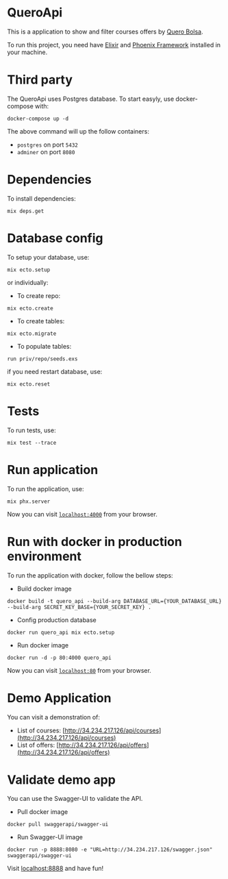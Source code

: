 # QueroApi

This is a application to show and filter courses offers by [Quero Bolsa](https://querobolsa.com.br/).

To run this project, you need have [Elixir](https://elixir-lang.org/install.html) and [Phoenix Framework](https://hexdocs.pm/phoenix/installation.html#phoenix) installed in your machine.

# Third party

The QueroApi uses Postgres database.
To start easyly, use docker-compose with:

```
docker-compose up -d
```

The above command will up the follow containers:

- `postgres` on port `5432`
- `adminer` on port `8080`

# Dependencies

To install dependencies:

```
mix deps.get
```

# Database config

To setup your database, use:

```
mix ecto.setup
```

or individually:

- To create repo:

```
mix ecto.create
```

- To create tables:

```
mix ecto.migrate
```

- To populate tables:

```
run priv/repo/seeds.exs
```

if you need restart database, use:

```
mix ecto.reset
```

# Tests

To run tests, use:

```
mix test --trace
```

# Run application

To run the application, use:

```
mix phx.server
```

Now you can visit [`localhost:4000`](http://localhost:4000) from your browser.

# Run with docker in production environment

To run the application with docker, follow the bellow steps:

- Build docker image

```
docker build -t quero_api --build-arg DATABASE_URL={YOUR_DATABASE_URL} --build-arg SECRET_KEY_BASE={YOUR_SECRET_KEY} .
```

- Config production database

```
docker run quero_api mix ecto.setup
```

- Run docker image

```
docker run -d -p 80:4000 quero_api
```

Now you can visit [`localhost:80`](http://localhost:80) from your browser.

# Demo Application

You can visit a demonstration of:

- List of courses: [http://34.234.217.126/api/courses](http://34.234.217.126/api/courses)
- List of offers: [http://34.234.217.126/api/offers](http://34.234.217.126/api/offers)

# Validate demo app

You can use the Swagger-UI to validate the API.

- Pull docker image

```
docker pull swaggerapi/swagger-ui
```

- Run Swagger-UI image

```
docker run -p 8888:8080 -e "URL=http://34.234.217.126/swagger.json" swaggerapi/swagger-ui
```

Visit [localhost:8888](http://localhost:8888) and have fun!
